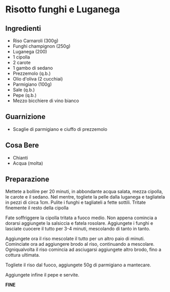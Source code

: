 # Risotto funghi e Luganega

## Ingredienti

-	Riso Carnaroli (300g)
-	Funghi champignon (250g)
-	Luganega (200)
-	1 cipolla
-	2 carote
-	1 gambo di sedano
-	Prezzemolo (q.b.)
-	Olio d'oliva (2 cucchiai)
-	Parmigiano (100g)
-	Sale (q.b.)
-	Pepe (q.b.)
-	Mezzo bicchiere di vino bianco

## Guarnizione

-	Scaglie di parmigiano e ciuffo di prezzemolo

## Cosa Bere

-	Chianti
-	Acqua (molta)

## Preparazione

Mettete a bollire per 20 minuti, in abbondante acqua salata, mezza cipolla, le carote e il sedano.
Nel mentre, togliete la pelle dalla luganega e tagliatela in pezzi di circa 1cm. Pulite i funghi e tagliateli a fette sottili. Tritate finemente il resto della cipolla

Fate soffriggere la cipolla tritata a fuoco medio. Non appena comincia a dorarsi aggiungete la salsiccia e fatela rosolare.
Aggiungete i funghi e lasciate cuocere il tutto per 3-4 minuti, mescolando di tanto in tanto.

Aggiungete ora il riso mescolate il tutto per un altro paio di minuti.
Cominciate ora ad aggiungere brodo al riso, continuando a mescolare. Ogniqualvolta il riso comincia ad asciugarsi aggiungete altro brodo, fino a cottura ultimata.

Togliete il riso dal fuoco, aggiungete 50g di parmigiano a mantecare. 

Aggiungete infine il pepe e servite.

**FINE**







